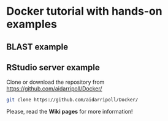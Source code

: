 # Docker tutorial with hands-on examples

## BLAST example
## RStudio server example

Clone or download the repository from https://github.com/aidarripoll/Docker/

```bash
git clone https://github.com/aidarripoll/Docker/
```

Please, read the **Wiki pages** for more information!
